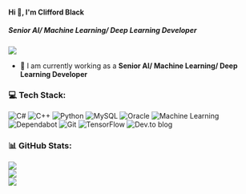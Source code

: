 #### Hi 👋, I'm Clifford Black
##### **Senior AI/ Machine Learning/ Deep Learning Developer**

[![](https://visitcount.itsvg.in/api?id=cliffordblack17&icon=0&color=9)](https://visitcount.itsvg.in)

- 🔭 I am currently working as a **Senior AI/ Machine Learning/ Deep Learning Developer**

### 💻 Tech Stack:
![C#](https://img.shields.io/badge/c%23-%23239120.svg?style=flat&logo=c-sharp&logoColor=white) ![C++](https://img.shields.io/badge/c++-%2300599C.svg?style=flat&logo=c%2B%2B&logoColor=white) ![Python](https://img.shields.io/badge/python-3670A0?style=flat&logo=python&logoColor=ffdd54) ![MySQL](https://img.shields.io/badge/mysql-%2300f.svg?style=flat&logo=mysql&logoColor=white) ![Oracle](https://img.shields.io/badge/Oracle-F80000?style=flat&logo=oracle&logoColor=white) ![Machine Learning](https://img.shields.io/badge/Machine-Learning-3d89fc?style=flat&logo=google%20Machine-Learning&logoColor=white) ![Dependabot](https://img.shields.io/badge/dependabot-025E8C?style=flat&logo=dependabot&logoColor=white) ![Git](https://img.shields.io/badge/git-%23F05033.svg?style=flat&logo=git&logoColor=white) ![TensorFlow](https://img.shields.io/badge/TensorFlow-%23FF6F00.svg?style=flat&logo=TensorFlow&logoColor=white) ![Dev.to blog](https://img.shields.io/badge/dev.to-0A0A0A?style=flat&logo=dev.to&logoColor=white) 

### 📊 GitHub Stats:
![](https://github-readme-stats.vercel.app/api?username=cliffordblack17&theme=radical&hide_border=false&include_all_commits=false&count_private=false)<br/>
![](https://github-readme-streak-stats.herokuapp.com/?user=cliffordblack17&theme=radical&hide_border=false)<br/>
![](https://github-readme-stats.vercel.app/api/top-langs/?username=cliffordblack17&theme=radical&hide_border=false&include_all_commits=false&count_private=false&layout=compact)
